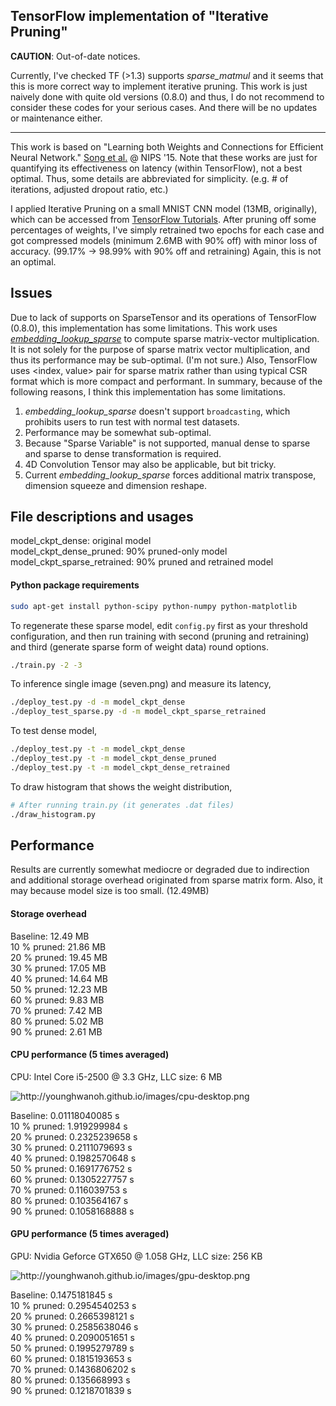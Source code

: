 ## TensorFlow implementation of "Iterative Pruning"

**CAUTION**: Out-of-date notices.

Currently, I've checked TF (>1.3) supports *sparse_matmul* and it seems that this is
more correct way to implement iterative pruning. This work is just naively done with quite old
versions (0.8.0) and thus, I do not recommend to consider these codes for your serious cases. And there will be no updates or maintenance either.

---

This work is based on "Learning both Weights and Connections for Efficient
Neural Network." [Song et al.](http://arxiv.org/pdf/1506.02626v3.pdf) @ NIPS '15.
Note that these works are just for quantifying its effectiveness on latency (within TensorFlow),
not a best optimal. Thus, some details are abbreviated for simplicity. (e.g. # of iterations, adjusted dropout ratio, etc.)

I applied Iterative Pruning on a small MNIST CNN model (13MB, originally), which can be
accessed from [TensorFlow Tutorials](https://www.tensorflow.org/versions/r0.8/tutorials/mnist/pros/index.html).
After pruning off some percentages of weights, I've simply retrained two epochs for
each case and got compressed models (minimum 2.6MB with 90% off) with minor loss of accuracy.
(99.17% -> 98.99% with 90% off and retraining) Again, this is not an optimal.

## Issues

Due to lack of supports on SparseTensor and its operations of TensorFlow (0.8.0),
this implementation has some limitations. This work uses [*embedding_lookup_sparse*](https://www.tensorflow.org/versions/r0.8/api_docs/python/nn.html#embedding_lookup_sparse) to compute sparse matrix-vector multiplication.
It is not solely for the purpose of sparse matrix vector multiplication, and thus its performance may be sub-optimal. (I'm not sure.)
Also, TensorFlow uses \<index, value\> pair for sparse matrix rather than
using typical CSR format which is more compact and performant.
In summary, because of the following reasons, I think this implementation has some limitations.

1. *embedding_lookup_sparse* doesn't support ```broadcasting```, which prohibits users to run test with normal test datasets.
2. Performance may be somewhat sub-optimal.
3. Because "Sparse Variable" is not supported, manual dense to sparse and sparse to dense transformation is required.
4. 4D Convolution Tensor may also be applicable, but bit tricky.
5. Current *embedding_lookup_sparse* forces additional matrix transpose, dimension squeeze and dimension reshape.

## File descriptions and usages

model_ckpt_dense: original model<br>
model_ckpt_dense_pruned: 90% pruned-only model<br>
model_ckpt_sparse_retrained: 90% pruned and retrained model<br>

#### Python package requirements
```bash
sudo apt-get install python-scipy python-numpy python-matplotlib
```

To regenerate these sparse model, edit ```config.py``` first as your threshold configuration,
and then run training with second (pruning and retraining) and third (generate sparse form of weight data) round options.

```bash
./train.py -2 -3
```

To inference single image (seven.png) and measure its latency,

```bash
./deploy_test.py -d -m model_ckpt_dense
./deploy_test_sparse.py -d -m model_ckpt_sparse_retrained
```

To test dense model,

```bash
./deploy_test.py -t -m model_ckpt_dense
./deploy_test.py -t -m model_ckpt_dense_pruned
./deploy_test.py -t -m model_ckpt_dense_retrained
```

To draw histogram that shows the weight distribution,

```bash
# After running train.py (it generates .dat files)
./draw_histogram.py
```

## Performance
Results are currently somewhat mediocre or degraded due to indirection and additional storage overhead originated from sparse matrix form.
Also, it may because model size is too small. (12.49MB)

#### Storage overhead
Baseline: 12.49 MB<br>
10 % pruned: 21.86 MB<br>
20 % pruned: 19.45 MB<br>
30 % pruned: 17.05 MB<br>
40 % pruned: 14.64 MB<br>
50 % pruned: 12.23 MB<br>
60 % pruned: 9.83 MB<br>
70 % pruned: 7.42 MB<br>
80 % pruned: 5.02 MB<br>
90 % pruned: 2.61 MB<br>

#### CPU performance (5 times averaged)
CPU: Intel Core i5-2500 @ 3.3 GHz,
LLC size: 6 MB

<img src=http://younghwanoh.github.io/images/cpu-desktop.png alt=http://younghwanoh.github.io/images/cpu-desktop.png>

Baseline: 0.01118040085 s<br>
10 % pruned: 1.919299984   s<br>
20 % pruned: 0.2325239658  s<br>
30 % pruned: 0.2111079693  s<br>
40 % pruned: 0.1982570648  s<br>
50 % pruned: 0.1691776752  s<br>
60 % pruned: 0.1305227757  s<br>
70 % pruned: 0.116039753   s<br>
80 % pruned: 0.103564167   s<br>
90 % pruned: 0.1058168888  s<br>

#### GPU performance (5 times averaged)
GPU: Nvidia Geforce GTX650 @ 1.058 GHz,
LLC size: 256 KB

<img src=http://younghwanoh.github.io/images/gpu-desktop.png alt=http://younghwanoh.github.io/images/gpu-desktop.png>

Baseline: 0.1475181845 s<br>
10 % pruned: 0.2954540253 s<br>
20 % pruned: 0.2665398121 s<br>
30 % pruned: 0.2585638046 s<br>
40 % pruned: 0.2090051651 s<br>
50 % pruned: 0.1995279789 s<br>
60 % pruned: 0.1815193653 s<br>
70 % pruned: 0.1436806202 s<br>
80 % pruned: 0.135668993  s<br>
90 % pruned: 0.1218701839 s<br>








